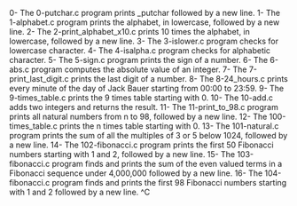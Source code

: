 0- The 0-putchar.c program prints _putchar followed by a new line.
1- The 1-alphabet.c program prints the alphabet, in lowercase, followed by a new line.
2- The 2-print_alphabet_x10.c prints 10 times the alphabet, in lowercase, followed by a new line.
3- The 3-islower.c program checks for lowercase character.
4- The 4-isalpha.c program checks for alphabetic character.
5- The 5-sign.c program prints the sign of a number.
6- The 6-abs.c program computes the absolute value of an integer.
7- The 7-print_last_digit.c prints the last digit of a number.
8- The 8-24_hours.c prints every minute of the day of Jack Bauer starting from 00:00 to 23:59.
9- The 9-times_table.c prints the 9 times table starting with 0.
10- The 10-add.c adds two integers and returns the result.
11- The 11-print_to_98.c program prints all natural numbers from n to 98, followed by a new line.
12- The 100-times_table.c prints the n times table starting with 0.
13- The 101-natural.c program prints the sum of all the multiples of 3 or 5 below 1024, followed by a new line.
14- The 102-fibonacci.c program prints the first 50 Fibonacci numbers starting with 1 and 2, followed by a new line.
15- The 103-fibonacci.c program finds and prints the sum of the even valued terms in a Fibonacci sequence under 4,000,000 followed by a new line.
16- The 104-fibonacci.c program finds and prints the first 98 Fibonacci numbers starting with 1 and 2 followed by a new line.
^C
